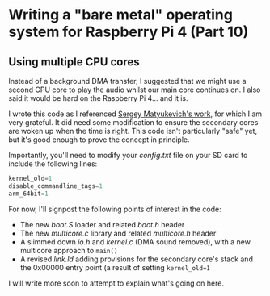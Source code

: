Writing a "bare metal" operating system for Raspberry Pi 4 (Part 10)
====================================================================

Using multiple CPU cores
------------------------
Instead of a background DMA transfer, I suggested that we might use a second CPU core to play the audio whilst our main core continues on. I also said it would be hard on the Raspberry Pi 4... and it is.

I wrote this code as I referenced [Sergey Matyukevich's work](https://github.com/s-matyukevich/raspberry-pi-os/tree/master/src/lesson02), for which I am very grateful. It did need some modification to ensure the secondary cores are woken up when the time is right. This code isn't particularly "safe" yet, but it's good enough to prove the concept in principle.

Importantly, you'll need to modify your _config.txt_ file on your SD card to include the following lines:

```c
kernel_old=1
disable_commandline_tags=1
arm_64bit=1
```

For now, I'll signpost the following points of interest in the code:

 * The new _boot.S_ loader and related _boot.h_ header
 * The new _multicore.c_ library and related _multicore.h_ header
 * A slimmed down _io.h_ and _kernel.c_ (DMA sound removed), with a new multicore approach to `main()`
 * A revised _link.ld_ adding provisions for the secondary core's stack and the 0x00000 entry point (a result of setting `kernel_old=1`

I will write more soon to attempt to explain what's going on here.
